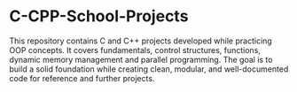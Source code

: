 # C-CPP-School-Projects
This repository contains C and C++ projects developed while practicing OOP concepts. It covers fundamentals, control structures, functions, dynamic memory management and parallel programming. The goal is to build a solid foundation while creating clean, modular, and well-documented code for reference and further projects.
